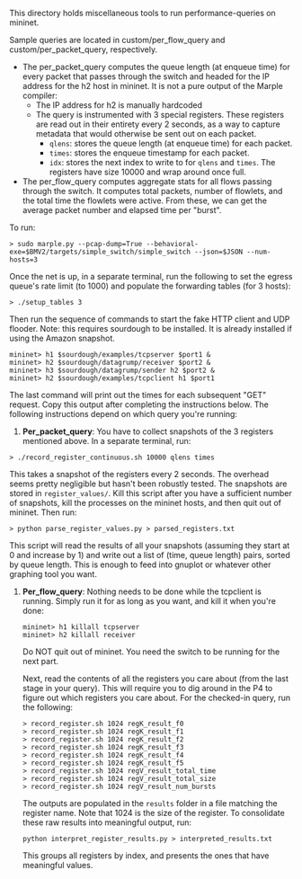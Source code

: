 This directory holds miscellaneous tools to run performance-queries on mininet.

Sample queries are located in custom/per_flow_query and custom/per_packet_query, respectively.
 - The per_packet_query computes the queue length (at enqueue time) for every packet that passes through the switch and headed
   for the IP address for the h2 host in mininet. It is not a pure output of the Marple compiler:
    - The IP address for h2 is manually hardcoded
    - The query is instrumented with 3 special registers. These registers are read out in their entirety every 2 seconds,
       as a way to capture metadata that would otherwise be sent out on each packet.
       - `qlens`: stores the queue length (at enqueue time) for each packet.
       - `times`: stores the enqueue timestamp for each packet.
       - `idx`: stores the next index to write to for `qlens` and `times`. The registers have size 10000 and wrap around once full.
 - The per_flow_query computes aggregate stats for all flows passing through the switch. It computes total packets, number of flowlets, and the total time the flowlets were active.
   From these, we can get the average packet number and elapsed time per "burst".
   
 To run:
```
> sudo marple.py --pcap-dump=True --behavioral-exe=$BMV2/targets/simple_switch/simple_switch --json=$JSON --num-hosts=3
```
 Once the net is up, in a separate terminal, run the following to set the egress queue's rate limit (to 1000) and populate the forwarding tables (for 3 hosts):
```
> ./setup_tables 3
```
Then run the sequence of commands to start the fake HTTP client and UDP flooder.
Note: this requires sourdough to be installed. It is already installed if using the Amazon snapshot.
```
mininet> h1 $sourdough/examples/tcpserver $port1 &
mininet> h2 $sourdough/datagrump/receiver $port2 &
mininet> h3 $sourdough/datagrump/sender h2 $port2 &
mininet> h2 $sourdough/examples/tcpclient h1 $port1
```
The last command will print out the times for each subsequent "GET" request. Copy this output after completing the instructions below. 
The following instructions depend on which query you're running:

1. __Per_packet_query__: You have to collect snapshots of the 3 registers mentioned above. In a separate terminal, run:
  ```
  > ./record_register_continuous.sh 10000 qlens times
  ```
  This takes a snapshot of the registers every 2 seconds. The overhead seems pretty negligible but hasn't been robustly tested.
  The snapshots are stored in `register_values/`. Kill this script after you have a sufficient number of snapshots, kill the processes on the mininet hosts, and then quit out of mininet.
  Then run:
  ```
  > python parse_register_values.py > parsed_registers.txt
  ```
  This script will read the results of all your snapshots (assuming they start at 0 and increase by 1) and write out a list of (time, queue length)
  pairs, sorted by queue length. This is enough to feed into gnuplot or whatever other graphing tool you want.

1. __Per_flow_query__: Nothing needs to be done while the tcpclient is running. Simply run it for as long as you want, and kill
   it when you're done:
   ```
   mininet> h1 killall tcpserver
   mininet> h2 killall receiver
   ```
   Do NOT quit out of mininet. You need the switch to be running for the next part.
   
   Next, read the contents of all the registers you care about (from the last stage in your query). This will require you to
   dig around in the P4 to figure out which registers you care about. For the checked-in query, run the following:
   ```
   > record_register.sh 1024 regK_result_f0
   > record_register.sh 1024 regK_result_f1
   > record_register.sh 1024 regK_result_f2
   > record_register.sh 1024 regK_result_f3
   > record_register.sh 1024 regK_result_f4
   > record_register.sh 1024 regK_result_f5
   > record_register.sh 1024 regV_result_total_time
   > record_register.sh 1024 regV_result_total_size
   > record_register.sh 1024 regV_result_num_bursts
   ```
   The outputs are populated in the `results` folder in a file matching the register name. Note that 1024 is the size of the register.
   To consolidate these raw results into meaningful output, run:
   ```
   python interpret_register_results.py > interpreted_results.txt
   ```
   This groups all registers by index, and presents the ones that have meaningful values.
